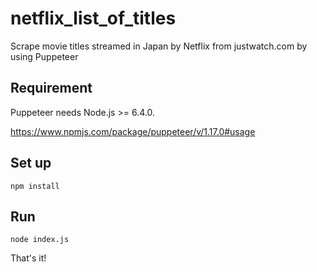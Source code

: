 # netflix_list_of_titles
Scrape movie titles streamed in Japan by Netflix from justwatch.com by using Puppeteer

## Requirement
Puppeteer needs Node.js >= 6.4.0.

https://www.npmjs.com/package/puppeteer/v/1.17.0#usage

## Set up
`npm install`

## Run
`node index.js`

That's it!
